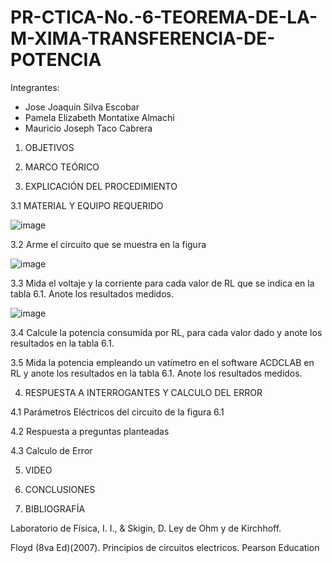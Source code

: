 # PR-CTICA-No.-6-TEOREMA-DE-LA-M-XIMA-TRANSFERENCIA-DE-POTENCIA

Integrantes:

- Jose Joaquin Silva Escobar
- Pamela Elizabeth Montatixe Almachi
- Mauricio Joseph Taco Cabrera

1. OBJETIVOS



2. MARCO TEÓRICO



3. EXPLICACIÓN DEL PROCEDIMIENTO

3.1 MATERIAL Y EQUIPO REQUERIDO

![image](https://user-images.githubusercontent.com/117045943/211959617-2fa88bbd-384e-4bd4-80e1-4b19e77ddfc5.png)

3.2 Arme el circuito que se muestra en la figura

![image](https://user-images.githubusercontent.com/117045943/211959685-df18703b-42c8-49c4-b099-a974ab9eca20.png)

3.3 Mida el voltaje y la corriente para cada valor de RL que se indica en la tabla 6.1.
Anote los resultados medidos.

![image](https://user-images.githubusercontent.com/117045943/212211312-a72bdac6-ede5-41c3-9401-e3565478987e.png)

3.4 Calcule la potencia consumida por RL, para cada valor dado y anote los
resultados en la tabla 6.1. 



3.5  Mida la potencia empleando un vatímetro en el software ACDCLAB en RL y anote
los resultados en la tabla 6.1. Anote los resultados medidos.



4. RESPUESTA A INTERROGANTES Y CALCULO DEL ERROR

4.1 Parámetros Eléctricos del circuito de la figura 6.1



4.2 Respuesta a preguntas planteadas



4.3 Calculo de Error



5. VIDEO



6. CONCLUSIONES



7. BIBLIOGRAFÍA

Laboratorio de Física, I. I., & Skigin, D. Ley de Ohm y de Kirchhoff.

Floyd (8va Ed)(2007). Principios de circuitos electricos. Pearson Education
